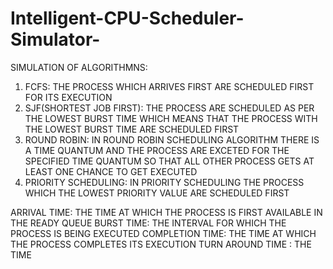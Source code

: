 # Intelligent-CPU-Scheduler-Simulator-
SIMULATION OF ALGORITHMNS:
1) FCFS: THE PROCESS WHICH ARRIVES FIRST ARE SCHEDULED FIRST FOR ITS EXECUTION
2) SJF(SHORTEST JOB FIRST): THE PROCESS ARE SCHEDULED AS PER THE LOWEST BURST TIME WHICH MEANS THAT THE PROCESS WITH THE LOWEST BURST TIME ARE SCHEDULED FIRST
3) ROUND ROBIN: IN ROUND ROBIN SCHEDULING ALGORITHM THERE IS A TIME QUANTUM AND THE PROCESS ARE EXCETED FOR THE SPECIFIED TIME QUANTUM SO THAT ALL OTHER PROCESS GETS AT LEAST ONE CHANCE TO GET EXECUTED
4) PRIORITY SCHEDULING: IN PRIORITY SCHEDULING THE PROCESS WHICH THE LOWEST PRIORITY VALUE ARE SCHEDULED FIRST

ARRIVAL TIME: THE TIME AT WHICH THE PROCESS IS FIRST AVAILABLE IN THE READY QUEUE
BURST TIME: THE INTERVAL FOR WHICH THE PROCESS IS BEING EXECUTED
COMPLETION TIME: THE TIME AT WHICH THE PROCESS COMPLETES ITS EXECUTION
TURN AROUND TIME : THE TIME 
